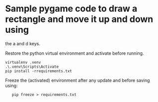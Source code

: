 # Sample pygame code to draw a rectangle and move it up and down using
  the a and d keys.

Restore the python virtual environment and activate before running.

	virtualenv .venv
	.\.venv\Scripts\Activate
	pip install -rrequirements.txt

Freeze the (activated) environment after any update and before saving
using:

       pip freeze > requirements.txt